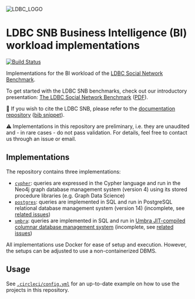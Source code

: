 ![LDBC_LOGO](https://raw.githubusercontent.com/wiki/ldbc/ldbc_snb_datagen/images/ldbc-logo.png)

# LDBC SNB Business Intelligence (BI) workload implementations

[![Build Status](https://circleci.com/gh/ldbc/ldbc_snb_bi.svg?style=svg)](https://circleci.com/gh/ldbc/ldbc_snb_bi)

Implementations for the BI workload of the [LDBC Social Network Benchmark](https://ldbcouncil.org/ldbc_snb_docs/).

To get started with the LDBC SNB benchmarks, check out our introductory presentation: [The LDBC Social Network Benchmark](https://docs.google.com/presentation/d/1p-nuHarSOKCldZ9iEz__6_V3sJ5kbGWlzZHusudW_Cc/) ([PDF](https://ldbcouncil.org/docs/presentations/ldbc-snb-2021-12.pdf)).

:scroll: If you wish to cite the LDBC SNB, please refer to the [documentation repository](https://github.com/ldbc/ldbc_snb_docs#how-to-cite-ldbc-benchmarks) ([bib snippet](https://github.com/ldbc/ldbc_snb_docs/blob/dev/bib/specification.bib)).

:warning: Implementations in this repository are preliminary, i.e. they are unaudited and - in rare cases - do not pass validation. For details, feel free to contact us through an issue or email.

## Implementations

The repository contains three implementations:

* [`cypher`](cypher/): queries are expressed in the Cypher language and run in the Neo4j graph database management system (version 4) using its stored procedure libraries (e.g. Graph Data Science)
* [`postgres`](postgres/): queries are implemented in SQL and run in PostgreSQL relational database management system (version 14) (incomplete, see [related issues](https://github.com/ldbc/ldbc_snb_bi/labels/postgres))
* [`umbra`](umbra/): queries are implemented in SQL and run in [Umbra JIT-compiled columnar database management system](https://umbra-db.com/) (incomplete, see [related issues](https://github.com/ldbc/ldbc_snb_bi/labels/umbra))

All implementations use Docker for ease of setup and execution. However, the setups can be adjusted to use a non-containerized DBMS.

## Usage

See [`.circleci/config.yml`](.circleci/config.yml) for an up-to-date example on how to use the projects in this repository.
